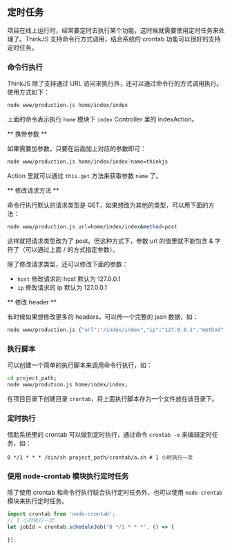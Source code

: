 ## 定时任务

项目在线上运行时，经常要定时去执行某个功能，这时候就需要使用定时任务来处理了。ThinkJS 支持命令行方式调用，结合系统的 crontab 功能可以很好的支持定时任务。

### 命令行执行

ThinkJS 除了支持通过 URL 访问来执行外，还可以通过命令行的方式调用执行。使用方式如下：

```sh
node www/production.js home/index/index
```

上面的命令表示执行 `home` 模块下 `index` Controller 里的 indexAction。

** 携带参数 **

如果需要加参数，只要在后面加上对应的参数即可：

```sh
node www/production.js home/index/index?name=thinkjs
```

Action 里就可以通过 `this.get` 方法来获取参数 `name` 了。

** 修改请求方法 **

命令行执行默认的请求类型是 GET，如果想改为其他的类型，可以用下面的方法：

```sh
node www/production.js url=home/index/index&method=post
```

这样就把请求类型改为了 post。但这种方式下，参数 url 的值里就不能包含 & 字符了（可以通过上面 / 的方式指定参数）。

除了修改请求类型，还可以修改下面的参数：

* `host` 修改请求的 host 默认为 127.0.0.1
* `ip` 修改请求的 ip 默认为 127.0.0.1

** 修改 header **

有时候如果想修改更多的 headers，可以传一个完整的 json 数据，如：

```sh
node www/production.js {"url":"/index/index","ip":"127.0.0.1","method":"POST","headers":{"xxx":"yyyy"}}
```

### 执行脚本

可以创建一个简单的执行脚本来调用命令行执行，如：

```sh
cd project_path; 
node www/prodution.js home/index/index;
```

在项目目录下创建目录 `crontab`，将上面执行脚本存为一个文件放在该目录下。

### 定时执行

借助系统里的 crontab 可以做到定时执行，通过命令 `crontab -e` 来编辑定时任务，如：

```
0 */1 * * * /bin/sh project_path/crontab/a.sh # 1 小时执行一次
```

### 使用 node-crontab 模块执行定时任务

除了使用 crontab 和命令行执行联合执行定时任务外，也可以使用 `node-crontab` 模块来执行定时任务。

```js
import crontab from 'node-crontab';
// 1 小时执行一次
let jobId = crontab.scheduleJob('0 */1 * * *', () => {
  
});
```